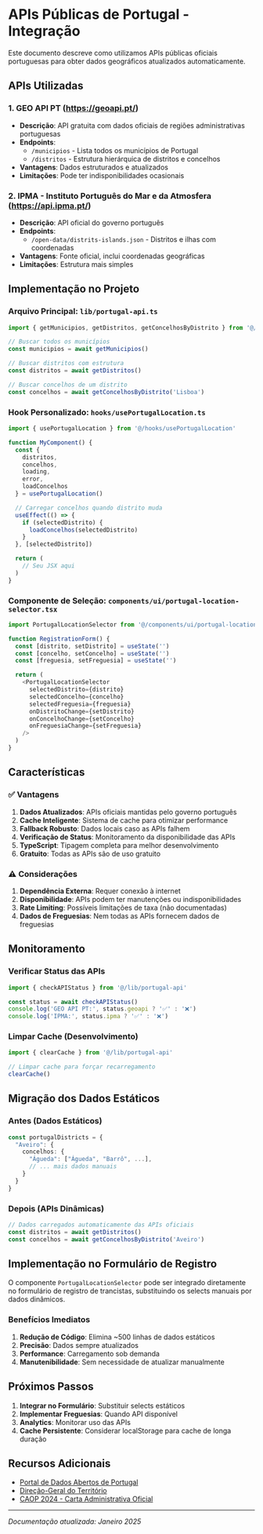 # APIs Públicas de Portugal - Integração

Este documento descreve como utilizamos APIs públicas oficiais portuguesas para obter dados geográficos atualizados automaticamente.

## APIs Utilizadas

### 1. GEO API PT (https://geoapi.pt/)
- **Descrição**: API gratuita com dados oficiais de regiões administrativas portuguesas
- **Endpoints**:
  - `/municipios` - Lista todos os municípios de Portugal
  - `/distritos` - Estrutura hierárquica de distritos e concelhos
- **Vantagens**: Dados estruturados e atualizados
- **Limitações**: Pode ter indisponibilidades ocasionais

### 2. IPMA - Instituto Português do Mar e da Atmosfera (https://api.ipma.pt/)
- **Descrição**: API oficial do governo português
- **Endpoints**:
  - `/open-data/distrits-islands.json` - Distritos e ilhas com coordenadas
- **Vantagens**: Fonte oficial, inclui coordenadas geográficas
- **Limitações**: Estrutura mais simples

## Implementação no Projeto

### Arquivo Principal: `lib/portugal-api.ts`

```typescript
import { getMunicipios, getDistritos, getConcelhosByDistrito } from '@/lib/portugal-api'

// Buscar todos os municípios
const municipios = await getMunicipios()

// Buscar distritos com estrutura
const distritos = await getDistritos()

// Buscar concelhos de um distrito
const concelhos = await getConcelhosByDistrito('Lisboa')
```

### Hook Personalizado: `hooks/usePortugalLocation.ts`

```typescript
import { usePortugalLocation } from '@/hooks/usePortugalLocation'

function MyComponent() {
  const { 
    distritos, 
    concelhos, 
    loading, 
    error, 
    loadConcelhos 
  } = usePortugalLocation()

  // Carregar concelhos quando distrito muda
  useEffect(() => {
    if (selectedDistrito) {
      loadConcelhos(selectedDistrito)
    }
  }, [selectedDistrito])

  return (
    // Seu JSX aqui
  )
}
```

### Componente de Seleção: `components/ui/portugal-location-selector.tsx`

```typescript
import PortugalLocationSelector from '@/components/ui/portugal-location-selector'

function RegistrationForm() {
  const [distrito, setDistrito] = useState('')
  const [concelho, setConcelho] = useState('')
  const [freguesia, setFreguesia] = useState('')

  return (
    <PortugalLocationSelector
      selectedDistrito={distrito}
      selectedConcelho={concelho}
      selectedFreguesia={freguesia}
      onDistritoChange={setDistrito}
      onConcelhoChange={setConcelho}
      onFreguesiaChange={setFreguesia}
    />
  )
}
```

## Características

### ✅ Vantagens

1. **Dados Atualizados**: APIs oficiais mantidas pelo governo português
2. **Cache Inteligente**: Sistema de cache para otimizar performance
3. **Fallback Robusto**: Dados locais caso as APIs falhem
4. **Verificação de Status**: Monitoramento da disponibilidade das APIs
5. **TypeScript**: Tipagem completa para melhor desenvolvimento
6. **Gratuito**: Todas as APIs são de uso gratuito

### ⚠️ Considerações

1. **Dependência Externa**: Requer conexão à internet
2. **Disponibilidade**: APIs podem ter manutenções ou indisponibilidades
3. **Rate Limiting**: Possíveis limitações de taxa (não documentadas)
4. **Dados de Freguesias**: Nem todas as APIs fornecem dados de freguesias

## Monitoramento

### Verificar Status das APIs

```typescript
import { checkAPIStatus } from '@/lib/portugal-api'

const status = await checkAPIStatus()
console.log('GEO API PT:', status.geoapi ? '✅' : '❌')
console.log('IPMA:', status.ipma ? '✅' : '❌')
```

### Limpar Cache (Desenvolvimento)

```typescript
import { clearCache } from '@/lib/portugal-api'

// Limpar cache para forçar recarregamento
clearCache()
```

## Migração dos Dados Estáticos

### Antes (Dados Estáticos)
```typescript
const portugalDistricts = {
  "Aveiro": {
    concelhos: {
      "Águeda": ["Águeda", "Barrô", ...],
      // ... mais dados manuais
    }
  }
}
```

### Depois (APIs Dinâmicas)
```typescript
// Dados carregados automaticamente das APIs oficiais
const distritos = await getDistritos()
const concelhos = await getConcelhosByDistrito('Aveiro')
```

## Implementação no Formulário de Registro

O componente `PortugalLocationSelector` pode ser integrado diretamente no formulário de registro de trancistas, substituindo os selects manuais por dados dinâmicos.

### Benefícios Imediatos

1. **Redução de Código**: Elimina ~500 linhas de dados estáticos
2. **Precisão**: Dados sempre atualizados
3. **Performance**: Carregamento sob demanda
4. **Manutenibilidade**: Sem necessidade de atualizar manualmente

## Próximos Passos

1. **Integrar no Formulário**: Substituir selects estáticos
2. **Implementar Freguesias**: Quando API disponível
3. **Analytics**: Monitorar uso das APIs
4. **Cache Persistente**: Considerar localStorage para cache de longa duração

## Recursos Adicionais

- [Portal de Dados Abertos de Portugal](https://dados.gov.pt/)
- [Direção-Geral do Território](https://www.dgterritorio.gov.pt/)
- [CAOP 2024 - Carta Administrativa Oficial](https://github.com/dgterritorio/CAOP)

---

*Documentação atualizada: Janeiro 2025*